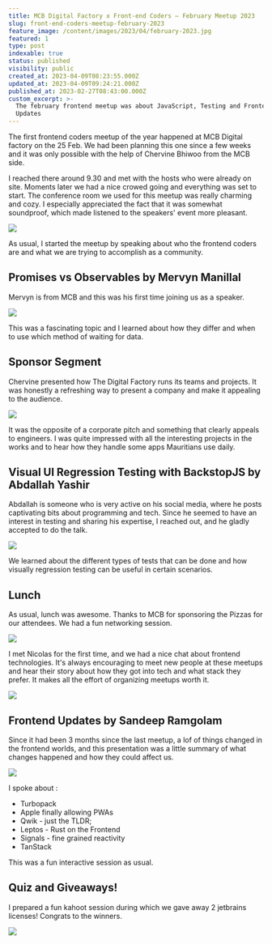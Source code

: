 ```yaml
---
title: MCB Digital Factory x Front-end Coders – February Meetup 2023
slug: front-end-coders-meetup-february-2023
feature_image: /content/images/2023/04/february-2023.jpg
featured: 1
type: post
indexable: true
status: published
visibility: public
created_at: 2023-04-09T08:23:55.000Z
updated_at: 2023-04-09T09:24:21.000Z
published_at: 2023-02-27T08:43:00.000Z
custom_excerpt: >-
  The february frontend meetup was about JavaScript, Testing and Frontend
  Updates
---
```


The first frontend coders meetup of the year happened at MCB Digital factory on the 25 Feb. We had been planning this one since a few weeks and it was only possible with the help of Chervine Bhiwoo from the MCB side.

I reached there around 9.30 and met with the hosts who were already on site. Moments later we had a nice crowed going and everything was set to start. The conference room we used for this meetup was really charming and cozy. I especially appreciated the fact that it was somewhat soundproof, which made listened to the speakers' event more pleasant.

![](/content/images/2023/04/image-4.png)

As usual, I started the meetup by speaking about who the frontend coders are and what we are trying to accomplish as a community.

## Promises vs Observables by Mervyn Manillal

Mervyn is from MCB and this was his first time joining us as a speaker.

![](/content/images/2023/04/image.png)

This was a fascinating topic and I learned about how they differ and when to use which method of waiting for data.

## Sponsor Segment

Chervine presented how The Digital Factory runs its teams and projects. It was honestly a refreshing way to present a company and make it appealing to the audience.

![](/content/images/2023/04/image-1.png)

It was the opposite of a corporate pitch and something that clearly appeals to engineers. I was quite impressed with all the interesting projects in the works and to hear how they handle some apps Mauritians use daily.

## Visual UI Regression Testing with BackstopJS by Abdallah Yashir

Abdallah is someone who is very active on his social media, where he posts captivating bits about programming and tech. Since he seemed to have an interest in testing and sharing his expertise, I reached out, and he gladly accepted to do the talk.

![](/content/images/2023/04/image-5.png)

We learned about the different types of tests that can be done and how visually regression testing can be useful in certain scenarios.

## Lunch

As usual, lunch was awesome. Thanks to MCB for sponsoring the Pizzas for our attendees. We had a fun networking session.

![](/content/images/2023/04/image-2.png)

I met Nicolas for the first time, and we had a nice chat about frontend technologies. It's always encouraging to meet new people at these meetups and hear their story about how they got into tech and what stack they prefer. It makes all the effort of organizing meetups worth it.

![](/content/images/2023/04/image-6.png)

## Frontend Updates by Sandeep Ramgolam

Since it had been 3 months since the last meetup, a lof of things changed in the frontend worlds, and this presentation was a little summary of what changes happened and how they could affect us.

![](/content/images/2023/04/image-9.png)

I spoke about :

*   Turbopack
*   Apple finally allowing PWAs
*   Qwik - just the TLDR;
*   Leptos - Rust on the Frontend
*   Signals - fine grained reactivity
*   TanStack

This was a fun interactive session as usual.

## Quiz and Giveaways!

I prepared a fun kahoot session during which we gave away 2 jetbrains licenses! Congrats to the winners.

![](/content/images/2023/04/image-3.png)